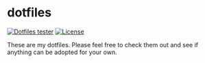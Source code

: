 # dotfiles
[![Dotfiles tester](https://github.com/l50/dotfiles/actions/workflows/main.yml/badge.svg)](https://github.com/l50/dotfiles/actions/workflows/main.yml)
[![License](http://img.shields.io/:license-mit-blue.svg)](https://github.com/l50/dotfiles/blob/master/LICENSE)

These are my dotfiles. Please feel free to check them out and see if anything can be adopted for your own.
